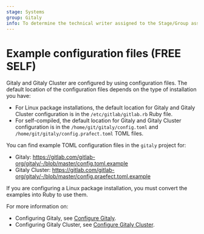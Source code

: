 ```yaml
---
stage: Systems
group: Gitaly
info: To determine the technical writer assigned to the Stage/Group associated with this page, see https://handbook.gitlab.com/handbook/product/ux/technical-writing/#assignments
---
```


# Example configuration files **(FREE SELF)**

Gitaly and Gitaly Cluster are configured by using configuration files. The default location of the configuration files
depends on the type of installation you have:

- For Linux package installations, the default location for Gitaly and Gitaly Cluster configuration is in the
  `/etc/gitlab/gitlab.rb` Ruby file.
- For self-compiled, the default location for Gitaly and Gitaly Cluster configuration is in the
  `/home/git/gitaly/config.toml` and `/home/git/gitaly/config.prafect.toml` TOML files.

You can find example TOML configuration files in the `gitaly` project for:

- Gitaly: <https://gitlab.com/gitlab-org/gitaly/-/blob/master/config.toml.example>
- Gitaly Cluster: <https://gitlab.com/gitlab-org/gitaly/-/blob/master/config.praefect.toml.example>

If you are configuring a Linux package installation, you must convert the examples into Ruby to use them.

For more information on:

- Configuring Gitaly, see [Configure Gitaly](configure_gitaly.md).
- Configuring Gitaly Cluster, see [Configure Gitaly Cluster](praefect.md).
